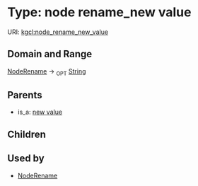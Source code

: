 
# Type: node rename_new value




URI: [kgcl:node_rename_new_value](http://w3id.org/kgclnode_rename_new_value)


## Domain and Range

[NodeRename](NodeRename.md) ->  <sub>OPT</sub> [String](types/String.md)

## Parents

 *  is_a: [new value](new_value.md)

## Children


## Used by

 * [NodeRename](NodeRename.md)
